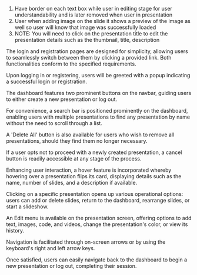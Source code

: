 1. Have border on each text box while user in editing stage for user understandability and is later removed when user in presentation
2. User when adding image on the slide it shows a preview of the image as well so user will know that image was successfully loaded
3. NOTE: You will need to click on the presentation title to edit the presentation details such as the thumbnail, title, description

The login and registration pages are designed for simplicity, allowing users to seamlessly switch between them by clicking a provided link. Both functionalities conform to the specified requirements.

Upon logging in or registering, users will be greeted with a popup indicating a successful login or registration.

The dashboard features two prominent buttons on the navbar, guiding users to either create a new presentation or log out.

For convenience, a search bar is positioned prominently on the dashboard, enabling users with multiple presentations to find any presentation by name without the need to scroll through a list.

A 'Delete All' button is also available for users who wish to remove all presentations, should they find them no longer necessary.

If a user opts not to proceed with a newly created presentation, a cancel button is readily accessible at any stage of the process.

Enhancing user interaction, a hover feature is incorporated whereby hovering over a presentation flips its card, displaying details such as the name, number of slides, and a description if available.

Clicking on a specific presentation opens up various operational options: users can add or delete slides, return to the dashboard, rearrange slides, or start a slideshow.

An Edit menu is available on the presentation screen, offering options to add text, images, code, and videos, change the presentation's color, or view its history.

Navigation is facilitated through on-screen arrows or by using the keyboard's right and left arrow keys.

Once satisfied, users can easily navigate back to the dashboard to begin a
new presentation or log out, completing their session.
